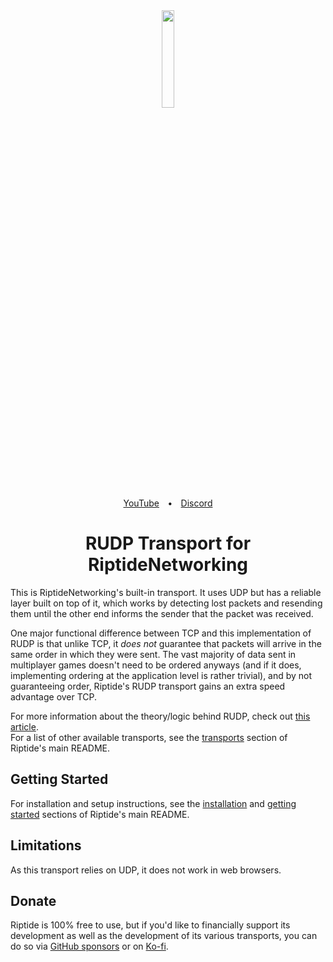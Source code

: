 <div align="center">
  <img src="https://user-images.githubusercontent.com/51303091/119734159-690afc00-be2f-11eb-9673-c1f998025a3e.png" width="20%" height="auto">
</div>
<div align="center"><a href="https://tomweiland.net/youtube">YouTube</a>&emsp;<b>•</b>&emsp;<a href="https://discord.com/invite/tomweiland">Discord</a></div>
<h1 align="center">RUDP Transport for RiptideNetworking</h1>

This is RiptideNetworking's built-in transport. It uses UDP but has a reliable layer built on top of it, which works by detecting lost packets and resending them until the other end informs the sender that the packet was received.

One major functional difference between TCP and this implementation of RUDP is that unlike TCP, it _does not_ guarantee that packets will arrive in the same order in which they were sent. The vast majority of data sent in multiplayer games doesn't need to be ordered anyways (and if it does, implementing ordering at the application level is rather trivial), and by not guaranteeing order, Riptide's RUDP transport gains an extra speed advantage over TCP.

For more information about the theory/logic behind RUDP, check out [this article](https://gafferongames.com/post/reliability_ordering_and_congestion_avoidance_over_udp/).<br/>
For a list of other available transports, see the [transports](https://github.com/tom-weiland/RiptideNetworking#low-level-transports) section of Riptide's main README.

## Getting Started
For installation and setup instructions, see the [installation](https://github.com/tom-weiland/RiptideNetworking#installation) and [getting started](https://github.com/tom-weiland/RiptideNetworking#getting-started) sections of Riptide's main README.

## Limitations
As this transport relies on UDP, it does not work in web browsers.

## Donate
Riptide is 100% free to use, but if you'd like to financially support its development as well as the development of its various transports, you can do so via [GitHub sponsors](https://github.com/sponsors/tom-weiland) or on [Ko-fi](https://ko-fi.com/tomweiland).